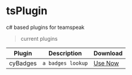 # tsPlugin
c# based plugins for teamspeak

> current plugins 

Plugin | Description | Download
--- | --- | ---
cyBadges | `a badges lookup` | [Use Now](https://github.com/cydolo/tsPlugin/releases/download/cypl-cybadges-1.1/cyBadges.ts3_plugin)
